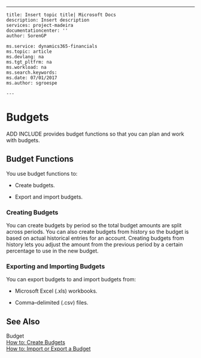 ---
    title: Insert topic title| Microsoft Docs
    description: Insert description
    services: project-madeira
    documentationcenter: ''
    author: SorenGP

    ms.service: dynamics365-financials
    ms.topic: article
    ms.devlang: na
    ms.tgt_pltfrm: na
    ms.workload: na
    ms.search.keywords:
    ms.date: 07/01/2017
    ms.author: sgroespe

    ---
# Budgets
ADD INCLUDE<!--[!INCLUDE[navnow](../../includes/navnow_md.md)]--> provides budget functions so that you can plan and work with budgets.  
  
## Budget Functions  
 You use budget functions to:  
  
-   Create budgets.  
  
-   Export and import budgets.  
  
### Creating Budgets  
 You can create budgets by period so the total budget amounts are split across periods. You can also create budgets from history so the budget is based on actual historical entries for an account. Creating budgets from history lets you adjust the amount from the previous period by a certain percentage to use in the new budget.  
  
### Exporting and Importing Budgets  
 You can export budgets to and import budgets from:  
  
-   Microsoft Excel \(.xls\) workbooks.  
  
-   Comma–delimited \(.csv\) files.  
  
## See Also  
 Budget   
 [How to: Create Budgets](../FullExperience/how-to-create-budgets.md)   
 [How to: Import or Export a Budget](../FullExperience/how-to-import-or-export-a-budget.md)